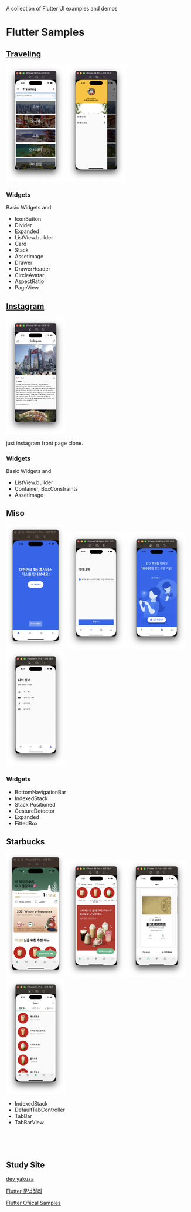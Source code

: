 A collection of Flutter UI examples and demos

# Flutter Samples


## [Traveling](https://github.com/keemeesuu/flutter-samples/tree/main/samples/food_recipe)


<p float="left">
    <img src="https://github.com/keemeesuu/flutter-samples/blob/main/images/food_recipe_01.png"  width="32%" />
    <img src="https://github.com/keemeesuu/flutter-samples/blob/main/images/food_recipe_02.png"  width="32%" />
</p>

### Widgets

Basic Widgets and

- IconButton
- Divider
- Expanded
- ListView.builder
- Card
- Stack
- AssetImage
- Drawer
- DrawerHeader
- CircleAvatar
- AspectRatio
- PageView

## [Instagram](https://github.com/keemeesuu/flutter-samples/tree/main/samples/instagram)


<p float="left">
    <img src="https://github.com/keemeesuu/flutter-samples/blob/main/images/instagram.png"  width="32%" />
</p>

just instagram front page clone.


### Widgets

Basic Widgets and

- ListView.builder
- Container, BoxConstraints
- AssetImage


## Miso
<p float="left">
    <img src="https://github.com/keemeesuu/flutter-samples/blob/main/images/miso_01.png"  width="32%" />
    <img src="https://github.com/keemeesuu/flutter-samples/blob/main/images/miso_02.png"  width="32%" />
    <img src="https://github.com/keemeesuu/flutter-samples/blob/main/images/miso_03.png"  width="32%" />
    <img src="https://github.com/keemeesuu/flutter-samples/blob/main/images/miso_04.png"  width="32%" />
</p>

### Widgets

- BottomNavigationBar
- IndexedStack
- Stack
    Positioned
- GestureDetector
- Expanded
- FittedBox


## Starbucks

<p float="left">
    <img src="https://github.com/keemeesuu/flutter-samples/blob/main/images/starbucks_01.png"  width="32%" />
    <img src="https://github.com/keemeesuu/flutter-samples/blob/main/images/starbucks_02.png"  width="32%" />
    <img src="https://github.com/keemeesuu/flutter-samples/blob/main/images/starbucks_03.png"  width="32%" />
    <img src="https://github.com/keemeesuu/flutter-samples/blob/main/images/starbucks_04.png"  width="32%" />
</p>

- IndexedStack
- DefaultTabController
- TabBar
- TabBarView

<br>
<br>
<br>

## Study Site

[dev yakuza](https://dev-yakuza.posstree.com/ko/flutter/)

[Flutter 문법정리](https://velog.io/@dosilv/Flutter-Dart-%EB%AC%B8%EB%B2%95-%EC%A0%95%EB%A6%AC-type-operator-function-null-safety)

[Flutter Ofiical Samples](https://flutter.github.io/samples/#)

<!--
reference
https://github.com/diegoveloper/flutter-samples


https://github.com/annshsingh/FlutterWidgetGuide
나도 이렇게 플러터 위젯가이드를 만들자.


나중에 Flutter UI/UX Lab 만들기
위젯가이드 같은거
-->